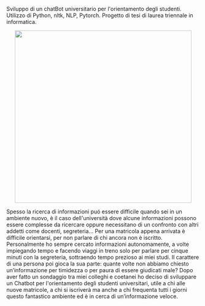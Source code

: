 Sviluppo di un chatBot universitario per l'orientamento degli studenti.
Utilizzo di Python, nltk, NLP, Pytorch.
Progetto di tesi di laurea triennale in informatica.


<p align="center">
  <img width="460" height="450" src="https://user-images.githubusercontent.com/56475652/216560660-46bcba6c-e0dc-46b0-80ea-0e148f1b7aa3.png">
</p>


Spesso la ricerca di informazioni puó essere difficile quando sei in un ambiente nuovo, è il caso dell'università dove alcune informazioni possono essere complesse da ricercare oppure necessitano di un confronto con altri addetti come docenti, segreteria...
Per una matricola appena arrivata è difficile orientarsi, per non parlare di chi ancora non è iscritto.
Personalmente ho sempre cercato informazioni autonomamente, a volte impiegando tempo e facendo viaggi in treno solo per parlare per cinque minuti con la segreteria, sottraendo tempo prezioso ai miei studi.
Il carattere di una persona poi gioca la sua parte: quante volte non abbiamo chiesto un’informazione per timidezza o per paura di essere giudicati male?
Dopo aver fatto un sondaggio tra miei colleghi e coetanei ho deciso di sviluppare un Chatbot per l'orientamento degli studenti universitari, utile a chi alle nuove matricole, a chi si iscriverà ma anche a chi frequenta tutti i giorni questo fantastico ambiente ed è in cerca di un’informazione veloce.

